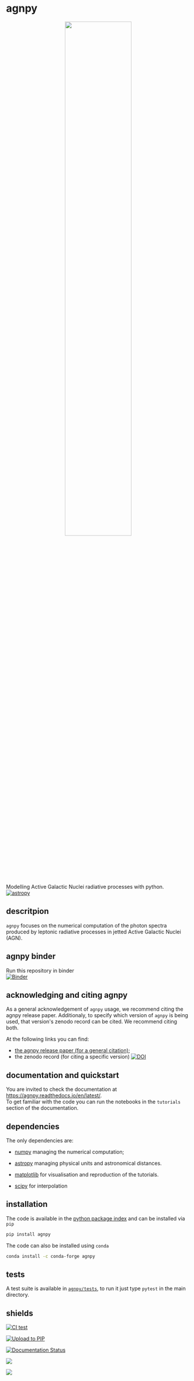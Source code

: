 # agnpy
<p align="center">
  <img width="60%" src="docs/_static/logo.png">
</p>

Modelling Active Galactic Nuclei radiative processes with python.    
[![astropy](http://img.shields.io/badge/powered%20by-AstroPy-orange.svg?style=flat)](http://www.astropy.org/)

## descritpion
`agnpy` focuses on the numerical computation of the photon spectra produced by leptonic radiative processes in jetted Active Galactic Nuclei (AGN).

## agnpy binder
Run this repository in binder    
[![Binder](https://mybinder.org/badge_logo.svg)](https://mybinder.org/v2/gh/cosimoNigro/agnpy/HEAD)

## acknowledging and citing agnpy
As a general acknowledgement of `agnpy` usage, we recommend citing the agnpy release paper.
Additionaly, to specify which version of `agnpy` is being used, that version's zenodo record can be cited.
We recommend citing both.

At the following links you can find:

 * [the agnpy release paper (for a general citation)](https://ui.adsabs.harvard.edu/abs/2022A%26A...660A..18N/abstract);
 * the zenodo record (for citing a specific version) [![DOI](https://zenodo.org/badge/DOI/10.5281/zenodo.4055175.svg)](https://doi.org/10.5281/zenodo.4055175)

## documentation and quickstart
You are invited to check the documentation at https://agnpy.readthedocs.io/en/latest/.    
To get familiar with the code you can run the notebooks in the `tutorials` section
of the documentation.

## dependencies
The only dependencies are:

* [numpy](https://numpy.org) managing the numerical computation;

* [astropy](https://www.astropy.org) managing physical units and astronomical distances.

* [matplotlib](https://matplotlib.org) for visualisation and reproduction of the tutorials.

* [scipy](https://www.scipy.org/) for interpolation 

## installation
The code is available in the [python package index](https://pypi.org/project/agnpy/) and can be installed via `pip`

```bash
pip install agnpy
```

The code can also be installed using `conda`

```bash
conda install -c conda-forge agnpy
```

## tests
A test suite is available in [`agnpy/tests`](https://github.com/cosimoNigro/agnpy/tree/master/agnpy/tests), to run it just type
`pytest` in the main directory.

## shields
[![CI test](https://github.com/cosimoNigro/agnpy/actions/workflows/test.yml/badge.svg)](https://github.com/cosimoNigro/agnpy/actions/workflows/test.yml)

[![Upload to PIP](https://github.com/cosimoNigro/agnpy/actions/workflows/pip-upload.yml/badge.svg)](https://github.com/cosimoNigro/agnpy/actions/workflows/pip-upload.yml)

[![Documentation Status](https://readthedocs.org/projects/agnpy/badge/?version=latest)](https://agnpy.readthedocs.io/en/latest/?badge=latest)

![](https://codecov.io/gh/cosimoNigro/agnpy/branch/master/graph/badge.svg)

![](http://img.shields.io/pypi/v/agnpy.svg?text=version)
